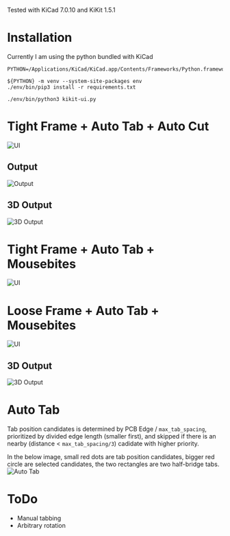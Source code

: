 Tested with KiCad 7.0.10 and KiKit 1.5.1

# Installation
Currently I am using the python bundled with KiCad
```
PYTHON=/Applications/KiCad/KiCad.app/Contents/Frameworks/Python.framework/Versions/3.9/bin/python3.9

${PYTHON} -m venv --system-site-packages env
./env/bin/pip3 install -r requirements.txt

./env/bin/python3 kikit-ui.py
```

# Tight Frame + Auto Tab + Auto Cut
![UI](screenshots/tight_frame_autotab_autocut.png)
## Output
![Output](screenshots/tight_frame_autotab_autocut_output.png)
## 3D Output
![3D Output](screenshots/tight_frame_autotab_autocut_output_3d.png)

# Tight Frame + Auto Tab + Mousebites
![UI](screenshots/tight_frame_autotab_mousebites.png)

# Loose Frame + Auto Tab + Mousebites
![UI](screenshots/loose_frame_autotab_mousebites.png)
## 3D Output
![3D Output](screenshots/loose_frame_autotab_mousebites_output_3d.png)

# Auto Tab
Tab position candidates is determined by PCB Edge / `max_tab_spacing`, prioritized by divided edge length (smaller first), and skipped if there is an nearby (distance < `max_tab_spacing/3`) cadidate with higher priority.

In the below image, small red dots are tab position candidates, bigger red circle are selected candidates, the two rectangles are two half-bridge tabs.
![Auto Tab](screenshots/auto_tab_selection.png)

# ToDo
* Manual tabbing
* Arbitrary rotation